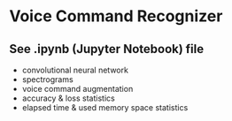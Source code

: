 # Voice Command Recognizer

## See .ipynb (Jupyter Notebook) file

- convolutional neural network
- spectrograms
- voice command augmentation
- accuracy & loss statistics
- elapsed time & used memory space statistics

